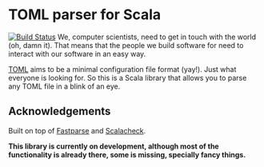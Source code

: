 # TOML parser for Scala
[![Build Status](https://travis-ci.org/jvican/stoml.svg)](https://travis-ci.org/jvican/stoml)
We, computer scientists, need to get in touch with the world (oh, damn it). That
means that the people we build software for need to interact with our software
in an easy way.
  
[TOML](https://github.com/toml-lang/toml#user-content-comment) aims to be a 
minimal configuration file format (yay!). Just what everyone is looking for. 
So this is a Scala library that allows you to parse any TOML file in a blink 
of an eye.
  
## Acknowledgements
Built on top of [Fastparse](https://github.com/lihaoyi/fastparse) and 
[Scalacheck](https://github.com/rickynils/scalacheck).
  
__This library is currently on development, although most of the functionality is already there, some is missing, specially fancy things.__
